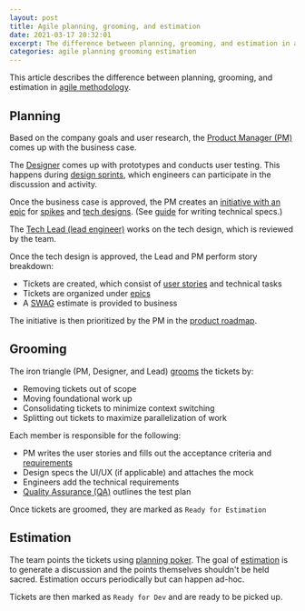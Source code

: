 ```yaml
---
layout: post
title: Agile planning, grooming, and estimation
date: 2021-03-17 20:32:01
excerpt: The difference between planning, grooming, and estimation in agile methodology.
categories: agile planning grooming estimation
---
```


This article describes the difference between planning, grooming, and estimation in [agile methodology](https://wikipedia.org/wiki/Agile_software_development).

## Planning

Based on the company goals and user research, the [Product Manager (PM)](https://wikipedia.org/wiki/Product_manager) comes up with the business case.

The [Designer](https://wikipedia.org/wiki/Designer) comes up with prototypes and conducts user testing. This happens during [design sprints](https://wikipedia.org/wiki/Design_sprint), which engineers can participate in the discussion and activity.

Once the business case is approved, the PM creates an [initiative with an epic](https://www.atlassian.com/agile/project-management/epics-stories-themes) for [spikes](<https://wikipedia.org/wiki/Spike_(software_development)>) and [tech designs](<https://wikipedia.org/wiki/Specification_(technical_standard)>). (See [guide](https://stackoverflow.blog/2020/04/06/a-practical-guide-to-writing-technical-specs/) for writing technical specs.)

The [Tech Lead (lead engineer)](https://wikipedia.org/wiki/Lead_programmer) works on the tech design, which is reviewed by the team.

Once the tech design is approved, the Lead and PM perform story breakdown:

- Tickets are created, which consist of [user stories](https://wikipedia.org/wiki/User_story) and technical tasks
- Tickets are organized under [epics](https://www.atlassian.com/agile/project-management/epics)
- A [SWAG](https://wikipedia.org/wiki/Scientific_wild-ass_guess) estimate is provided to business

The initiative is then prioritized by the PM in the [product roadmap](https://www.atlassian.com/agile/product-management/product-roadmaps).

## Grooming

The iron triangle (PM, Designer, and Lead) [grooms](<https://wikipedia.org/wiki/Scrum_(software_development)#Backlog_refinement>) the tickets by:

- Removing tickets out of scope
- Moving foundational work up
- Consolidating tickets to minimize context switching
- Splitting out tickets to maximize parallelization of work

Each member is responsible for the following:

- PM writes the user stories and fills out the acceptance criteria and [requirements](https://www.atlassian.com/agile/product-management/requirements)
- Design specs the UI/UX (if applicable) and attaches the mock
- Engineers add the technical requirements
- [Quality Assurance (QA)](https://wikipedia.org/wiki/Quality_assurance) outlines the test plan

Once tickets are groomed, they are marked as `Ready for Estimation`

## Estimation

The team points the tickets using [planning poker](https://wikipedia.org/wiki/Planning_poker). The goal of [estimation](https://www.atlassian.com/agile/project-management/estimation) is to generate a discussion and the points themselves shouldn't be held sacred. Estimation occurs periodically but can happen ad-hoc.

Tickets are then marked as `Ready for Dev` and are ready to be picked up.
